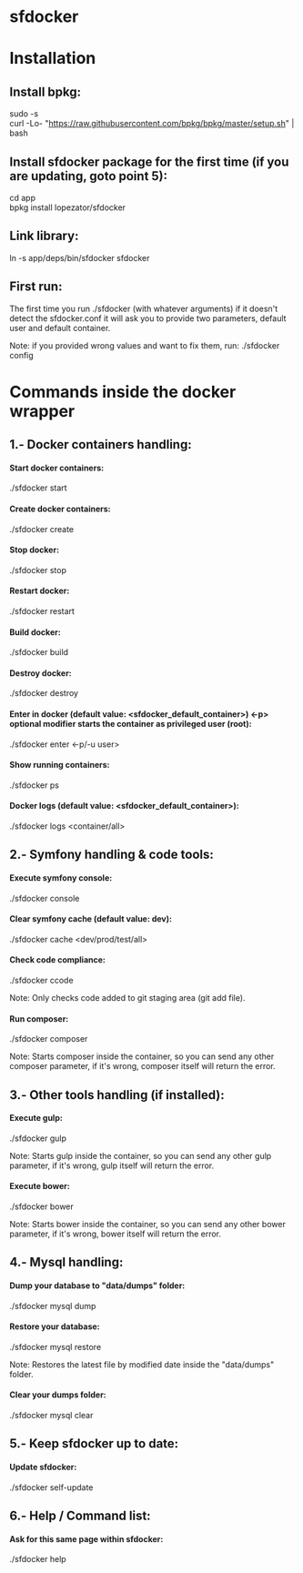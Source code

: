 # sfdocker

Installation
============

Install bpkg:
-----------------

sudo -s<br />
curl -Lo- "https://raw.githubusercontent.com/bpkg/bpkg/master/setup.sh" | bash

Install sfdocker package for the first time (if you are updating, goto point 5):
--------------------------------------------------------------------------------

cd app<br />
bpkg install lopezator/sfdocker

Link library:
-------------

ln -s app/deps/bin/sfdocker sfdocker

First run:
----------

The first time you run ./sfdocker (with whatever arguments) if it doesn't detect the sfdocker.conf it will ask you to provide two parameters, default user and default container.<br/>

Note: if you provided wrong values and want to fix them, run: ./sfdocker config

Commands inside the docker wrapper
==================================

1.- Docker containers handling:
------------------------------

#### Start docker containers:

./sfdocker start

#### Create docker containers:

./sfdocker create

#### Stop docker:

./sfdocker stop

#### Restart docker:

./sfdocker restart

#### Build docker:

./sfdocker build

#### Destroy docker:

./sfdocker destroy

#### Enter in docker (default value: <sfdocker_default_container>) <-p> optional modifier starts the container as privileged user (root):

./sfdocker enter <container> <-p/-u user>

#### Show running containers:

./sfdocker ps

#### Docker logs (default value: <sfdocker_default_container>):

./sfdocker logs <container/all>

2.- Symfony handling & code tools:
----------------------------------

#### Execute symfony console:

./sfdocker console <args>

#### Clear symfony cache (default value: dev):

./sfdocker cache <dev/prod/test/all>

#### Check code compliance:

./sfdocker ccode

Note: Only checks code added to git staging area (git add file).

#### Run composer:

./sfdocker composer <args>

Note: Starts composer inside the container, so you can send any other composer parameter, if it's wrong, composer itself will return the error.

3.- Other tools handling (if installed):
----------------------------------------

#### Execute gulp:

./sfdocker gulp <args>

Note: Starts gulp inside the container, so you can send any other gulp parameter, if it's wrong, gulp itself will return the error.

#### Execute bower:

./sfdocker bower <args>

Note: Starts bower inside the container, so you can send any other bower parameter, if it's wrong, bower itself will return the error.

4.- Mysql handling:
------------------

#### Dump your database to "data/dumps" folder:

./sfdocker mysql dump

#### Restore your database:

./sfdocker mysql restore

Note: Restores the latest file by modified date inside the "data/dumps" folder.

#### Clear your dumps folder:

./sfdocker mysql clear

5.- Keep sfdocker up to date:
-----------------------------

#### Update sfdocker:

./sfdocker self-update

6.- Help / Command list:
------------------------

#### Ask for this same page within sfdocker:

./sfdocker help

